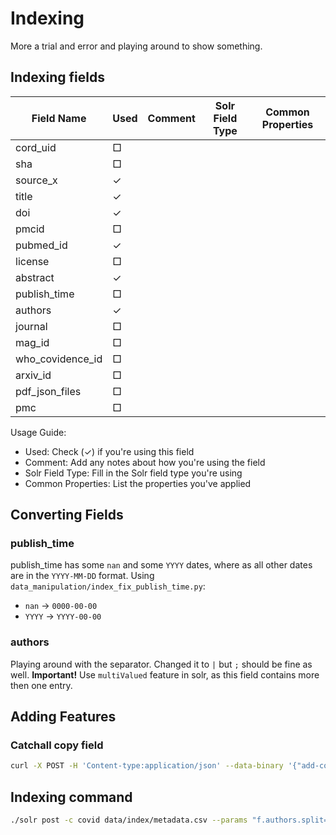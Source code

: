# Indexing
More a trial and error and playing around to show something.

## Indexing fields
| Field Name | Used | Comment | Solr Field Type | Common Properties |
|------------|------|---------|-----------------|-------------------|
| cord_uid   | □ | | | |
| sha        | □ | | | |
| source_x   | ✓ | | | |
| title      | ✓ | | | |
| doi        | ✓ | | | |
| pmcid      | □ | | | |
| pubmed_id  | ✓ | | | |
| license    | □ | | | |
| abstract   | ✓ | | | |
| publish_time | □ | | | |
| authors    | ✓ | | | |
| journal    | □ | | | |
| mag_id     | □ | | | |
| who_covidence_id | □ | | | |
| arxiv_id   | □ | | | |
| pdf_json_files | □ | | | |
| pmc        | □ | | | |

Usage Guide:
- Used: Check (✓) if you're using this field
- Comment: Add any notes about how you're using the field
- Solr Field Type: Fill in the Solr field type you're using
- Common Properties: List the properties you've applied

## Converting Fields
### publish_time
publish_time has some `nan` and some `YYYY` dates, where as all other dates are in the `YYYY-MM-DD` format.
Using `data_manipulation/index_fix_publish_time.py`:
* `nan` -> `0000-00-00`
* `YYYY` -> `YYYY-00-00`

### authors
Playing around with the separator. Changed it to `|` but `;` should be fine as well.
**Important!**
Use `multiValued` feature in solr, as this field contains more then one entry. 

## Adding Features
### Catchall copy field
```bash
curl -X POST -H 'Content-type:application/json' --data-binary '{"add-copy-field" : {"source":"*","dest":"_text_"}}' http://localhost:8983/solr/covid/schema
```

## Indexing command
```bash
./solr post -c covid data/index/metadata.csv --params "f.authors.split=true&f.authors.separator=|&skip=arxiv_id&header=true"
```